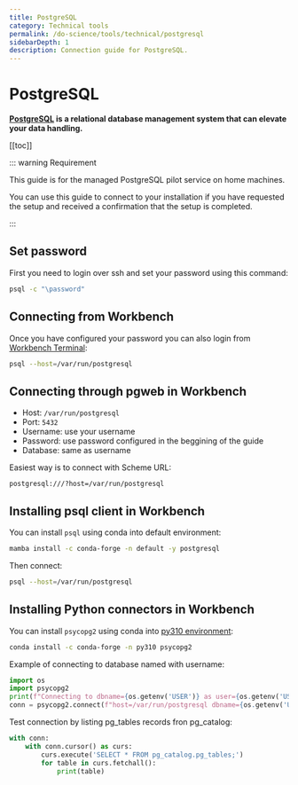 ```yaml
---
title: PostgreSQL
category: Technical tools
permalink: /do-science/tools/technical/postgresql
sidebarDepth: 1
description: Connection guide for PostgreSQL.
---
```


# PostgreSQL

**[PostgreSQL](https://www.postgresql.org/) is a relational database management system that can elevate your data handling.**

[[toc]]

::: warning Requirement

This guide is for the managed PostgreSQL pilot service on home machines.

You can use this guide to connect to your installation if you have requested the setup and received a confirmation that the setup is completed.

:::

## Set password

First you need to login over ssh and set your password using this command:

```bash
psql -c "\password"
```

## Connecting from Workbench

Once you have configured your password you can also login from [Workbench Terminal](/do-science/hunt-workbench/faq/#can-i-use-a-terminal-from-my-workbench):

```bash
psql --host=/var/run/postgresql
```

## Connecting through pgweb in Workbench

- Host: `/var/run/postgresql`
- Port: `5432`
- Username: use your username
- Password: use password configured in the beggining of the guide
- Database: same as username

Easiest way is to connect with Scheme URL:

```
postgresql:///?host=/var/run/postgresql
```

## Installing psql client in Workbench

You can install `psql` using conda into default environment:

```bash
mamba install -c conda-forge -n default -y postgresql
```

Then connect:
```bash
psql --host=/var/run/postgresql
```


## Installing Python connectors in Workbench

You can install `psycopg2` using conda into [py310 environment](/do-science/hunt-workbench/faq/#how-can-i-change-a-conda-environment-for-my-notebook):

```bash
conda install -c conda-forge -n py310 psycopg2
```

Example of connecting to database named with username:
```python
import os
import psycopg2
print(f"Connecting to dbname={os.getenv('USER')} as user={os.getenv('USER')}")
conn = psycopg2.connect(f"host=/var/run/postgresql dbname={os.getenv('USER')} user={os.getenv('USER')}")
```

Test connection by listing pg_tables records fron pg_catalog:

```python
with conn:
    with conn.cursor() as curs:
        curs.execute('SELECT * FROM pg_catalog.pg_tables;')
        for table in curs.fetchall():
            print(table)
```
